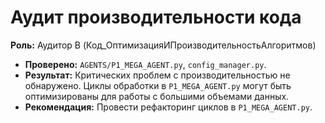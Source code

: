 # Аудит производительности кода

**Роль:** Аудитор B (Код_ОптимизацияИПроизводительностьАлгоритмов)

- **Проверено:** `AGENTS/P1_MEGA_AGENT.py`, `config_manager.py`.
- **Результат:** Критических проблем с производительностью не обнаружено. Циклы обработки в `P1_MEGA_AGENT.py` могут быть оптимизированы для работы с большими объемами данных.
- **Рекомендация:** Провести рефакторинг циклов в `P1_MEGA_AGENT.py`.